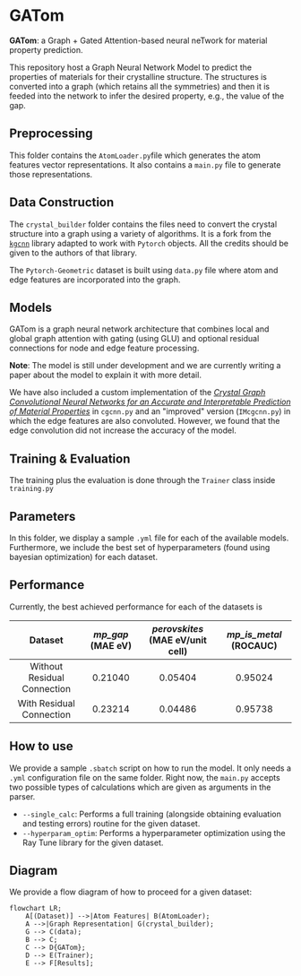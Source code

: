 # GATom

**GATom**: a Graph + Gated Attention-based neural neTwork for material property prediction.

This repository host a Graph Neural Network Model to predict the properties of materials for their crystalline structure.
The structures is converted into a graph (which retains all the symmetries) and then it is feeded into the network to infer the desired property, e.g., the value of the gap.

## Preprocessing

This folder contains the `AtomLoader.py`file which generates the atom features vector representations.
It also contains a `main.py` file to generate those representations.

## Data Construction

The `crystal_builder` folder contains the files need to convert the crystal structure into a graph using a variety of algorithms.
It is a fork from the [`kgcnn`](https://github.com/aimat-lab/gcnn_keras/tree/master/kgcnn/crystal) library adapted to work with `Pytorch` objects. All the credits should be given to the authors of that library.

The `Pytorch-Geometric` dataset is built using `data.py` file where atom and edge features are incorporated into the graph.

## Models 

GATom is a graph neural network architecture that combines local and global graph attention with gating (using GLU) and optional residual connections for node and edge feature processing. 

**Note**: The model is still under development and we are currently writing a paper about the model to explain it with more detail.

We have also included a custom implementation of the [_Crystal Graph Convolutional Neural Networks for an Accurate and Interpretable Prediction of Material Properties_](https://doi.org/10.1103/PhysRevLett.120.145301) in `cgcnn.py` and an "improved" version (`IMcgcnn.py`) in which the edge features are also convoluted. However, we found that the edge convolution did not increase the accuracy of the model.

## Training & Evaluation

The training plus the evaluation is done through the `Trainer` class inside `training.py`

## Parameters

In this folder, we display a sample `.yml` file for each of the available models.
Furthermore, we include the best set of hyperparameters (found using bayesian optimization) for each dataset.

## Performance

Currently, the best achieved performance for each of the datasets is


|           Dataset           	| _mp_gap_ (MAE eV) 	| _perovskites_ (MAE eV/unit cell) 	| _mp_is_metal_ (ROCAUC) 	|
|:---------------------------:	|:-----------------:	|:--------------------------------:	|:----------------------:	|
| Without Residual Connection 	| 0.21040           	| 0.05404                          	| 0.95024                	|
| With Residual Connection    	| 0.23214           	| 0.04486                          	| 0.95738                	|

## How to use

We provide a sample `.sbatch` script on how to run the model. 
It only needs a `.yml` configuration file on the same folder.
Right now, the `main.py` accepts two possible types of calculations which are given as arguments in the parser.

- `--single_calc`: Performs a full training (alongside obtaining evaluation and testing errors) routine for the given dataset.
- `--hyperparam_optim`: Performs a hyperparameter optimization using the Ray Tune library for the given dataset.

## Diagram

We provide a flow diagram of how to proceed for a given dataset:

```mermaid
flowchart LR;
    A[(Dataset)] -->|Atom Features| B(AtomLoader);
    A -->|Graph Representation| G(crystal_builder);
    G --> C(data);
    B --> C;
    C --> D{GATom};
    D --> E(Trainer);
    E --> F[Results];
```
